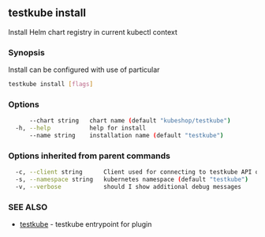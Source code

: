 ## testkube install

Install Helm chart registry in current kubectl context

### Synopsis

Install can be configured with use of particular

```sh
testkube install [flags]
```

### Options

```sh
      --chart string   chart name (default "kubeshop/testkube")
  -h, --help           help for install
      --name string    installation name (default "testkube")
```

### Options inherited from parent commands

```sh
  -c, --client string      Client used for connecting to testkube API one of proxy|direct (default "proxy")
  -s, --namespace string   kubernetes namespace (default "testkube")
  -v, --verbose            should I show additional debug messages
```

### SEE ALSO

* [testkube](testkube.md)  - testkube entrypoint for plugin
